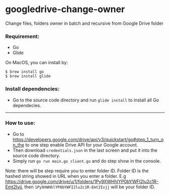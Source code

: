 # googledrive-change-owner
Change files, folders owner in batch and recursive from Google Drive folder

### Requirement:
- Go
- Glide

On MacOS, you can install by:

```
$ brew install go
$ brew install glide
```

### Install dependencies:
- Go to the source code directory and run `glide install` to install all Go dependecies.

---

### How to use:
- Go to https://developers.google.com/drive/api/v3/quickstart/go#step_1_turn_on_the to one step enable Drive API for your Google account.
- Then download `credentials.json` in the last screen and put it into the source code directory.
- Simply run `go run main.go client.go` and do step show in the console.

Note: there will be step require you to enter folder ID. Folder ID is the hashed string showed in URL when you enter a folder. E.g https://drive.google.com/drive/u/1/folders/1Py9XWHhlYP0bYWFI2lu2c1R-Emt2Ivjj, then `1Py9XWHhlYP0bYWFI2lu2c1R-Emt2Ivjj` will be your folder ID.
